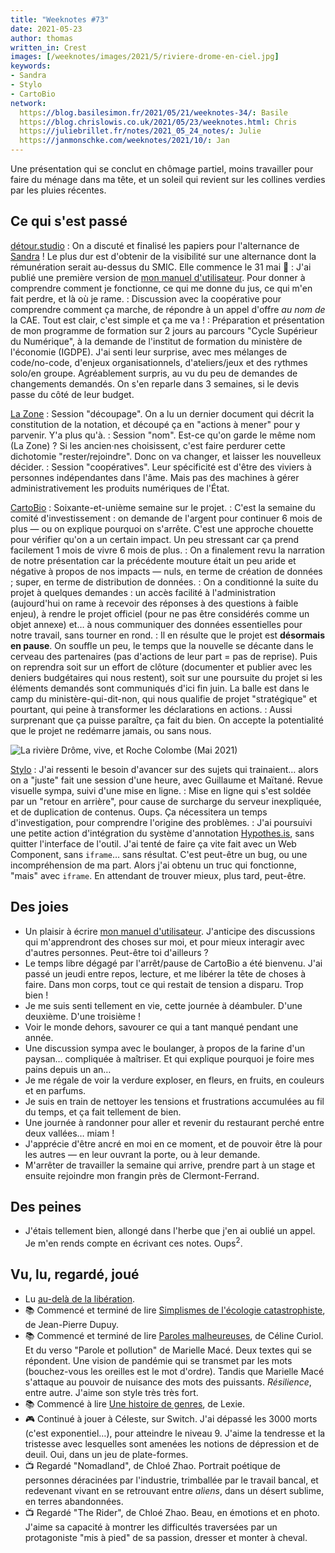 ```yaml
---
title: "Weeknotes #73"
date: 2021-05-23
author: thomas
written_in: Crest
images: [/weeknotes/images/2021/5/riviere-drome-en-ciel.jpg]
keywords:
- Sandra
- Stylo
- CartoBio
network:
  https://blog.basilesimon.fr/2021/05/21/weeknotes-34/: Basile
  https://blog.chrislowis.co.uk/2021/05/23/weeknotes.html: Chris
  https://juliebrillet.fr/notes/2021_05_24_notes/: Julie
  https://janmonschke.com/weeknotes/2021/10/: Jan
---
```


Une présentation qui se conclut en chômage partiel, moins travailler pour faire du ménage dans ma tête, et un soleil qui revient sur les collines verdies par les pluies récentes.

<!--more-->

## Ce qui s'est passé

[détour.studio]
: On a discuté et finalisé les papiers pour l'alternance de [Sandra] ! Le plus dur est d'obtenir de la visibilité sur une alternance dont la rémunération serait au-dessus du SMIC. Elle commence le 31 mai 🙌
: J'ai publié une première version de [mon manuel d'utilisateur](/manuel/#readout). Pour donner à comprendre comment je fonctionne, ce qui me donne du jus, ce qui m'en fait perdre, et là où je rame.
: Discussion avec la coopérative pour comprendre comment ça marche, de répondre à un appel d'offre _au nom de_ la CAE. Tout est clair, c'est simple et ça me va !
: Préparation et présentation de mon programme de formation sur 2 jours au parcours "Cycle Supérieur du Numérique", à la demande de l'institut de formation du ministère de l'économie (IGDPE). J'ai senti leur surprise, avec mes mélanges de code/no-code, d'enjeux organisationnels, d'ateliers/jeux et des rythmes solo/en groupe. Agréablement surpris, au vu du peu de demandes de changements demandés. On s'en reparle dans 3 semaines, si le devis passe du côté de leur budget.

[La Zone]
: Session "découpage". On a lu un dernier document qui décrit la constitution de la notation, et découpé ça en "actions à mener" pour y parvenir. Y'a plus qu'à.
: Session "nom". Est-ce qu'on garde le même nom (La Zone) ? Si les ancien·nes choisissent, c'est faire perdurer cette dichotomie "rester/rejoindre". Donc on va changer, et laisser les nouvelleux décider.
: Session "coopératives". Leur spécificité est d'être des viviers à personnes indépendantes dans l'âme. Mais pas des machines à gérer administrativement les produits numériques de l'État.

[CartoBio]
: Soixante-et-unième semaine sur le projet.
: C'est la semaine du comité d'investissement : on demande de l'argent pour continuer 6 mois de plus — ou on explique pourquoi on s'arrête. C'est une approche chouette pour vérifier qu'on a un certain impact. Un peu stressant car ça prend facilement 1 mois de vivre 6 mois de plus.
: On a finalement revu la narration de notre présentation car la précédente mouture était un peu aride et négative à propos de nos impacts — nuls, en terme de création de données ; super, en terme de distribution de données.
: On a conditionné la suite du projet à quelques demandes : un accès facilité à l'administration (aujourd'hui on rame à recevoir des réponses à des questions à faible enjeu), à rendre le projet officiel (pour ne pas être considérés comme un objet annexe) et… à nous communiquer des données essentielles pour notre travail, sans tourner en rond.
: Il en résulte que le projet est **désormais en pause**. On souffle un peu, le temps que la nouvelle se décante dans le cerveau des partenaires (pas d'actions de leur part = pas de reprise). Puis on reprendra soit sur un effort de clôture (documenter et publier avec les deniers budgétaires qui nous restent), soit sur une poursuite du projet si les éléments demandés sont communiqués d'ici fin juin. La balle est dans le camp du ministère-qui-dit-non, qui nous qualifie de projet "stratégique" et pourtant, qui peine à transformer les déclarations en actions.
: Aussi surprenant que ça puisse paraître, ça fait du bien. On accepte la potentialité que le projet ne redémarre jamais, ou sans nous.

![](/weeknotes/images/2021/5/riviere-drome-en-ciel.jpg "La rivière Drôme, vive, et Roche Colombe (Mai 2021)")

[Stylo]
: J'ai ressenti le besoin d'avancer sur des sujets qui trainaient… alors on a "juste" fait une session d'une heure, avec Guillaume et Maïtané. Revue visuelle sympa, suivi d'une mise en ligne.
: Mise en ligne qui s'est soldée par un "retour en arrière", pour cause de surcharge du serveur inexpliquée, et de duplication de contenus. Oups. Ça nécessitera un temps d'investigation, pour comprendre l'origine des problèmes.
: J'ai poursuivi une petite action d'intégration du système d'annotation [Hypothes.is](https://hypothes.is), sans quitter l'interface de l'outil. J'ai tenté de faire ça vite fait avec un Web Component, sans `iframe`… sans résultat. C'est peut-être un bug, ou une incompréhension de ma part. Alors j'ai obtenu un truc qui fonctionne, "mais" avec `iframe`. En attendant de trouver mieux, plus tard, peut-être.

## Des joies

- Un plaisir à écrire [mon manuel d'utilisateur](/manuel/#readout). J'anticipe des discussions qui m'apprendront des choses sur moi, et pour mieux interagir avec d'autres personnes. Peut-être toi d'ailleurs ?
- Le temps libre dégagé par l'arrêt/pause de CartoBio a été bienvenu. J'ai passé un jeudi entre repos, lecture, et me libérer la tête de choses à faire. Dans mon corps, tout ce qui restait de tension a disparu. Trop bien !
- Je me suis senti tellement en vie, cette journée à déambuler. D'une deuxième. D'une troisième !
- Voir le monde dehors, savourer ce qui a tant manqué pendant une année.
- Une discussion sympa avec le boulanger, à propos de la farine d'un paysan… compliquée à maîtriser. Et qui explique pourquoi je foire mes pains depuis un an…
- Je me régale de voir la verdure exploser, en fleurs, en fruits, en couleurs et en parfums.
- Je suis en train de nettoyer les tensions et frustrations accumulées au fil du temps, et ça fait tellement de bien.
- Une journée à randonner pour aller et revenir du restaurant perché entre deux vallées… miam !
- J'apprécie d'être ancré en moi en ce moment, et de pouvoir être là pour les autres — en leur ouvrant la porte, ou à leur demande.
- M'arrêter de travailler la semaine qui arrive, prendre part à un stage et ensuite rejoindre mon frangin près de Clermont-Ferrand.

## Des peines

- J'étais tellement bien, allongé dans l'herbe que j'en ai oublié un appel. Je m'en rends compte en écrivant ces notes. Oups<sup>2</sup>.

## Vu, lu, regardé, joué

- Lu [au-delà de la libération](https://lexperiencedudesordre.com/2021/05/20/au-dela-de-la-liberation/).
- 📚 Commencé et terminé de lire [Simplismes de l'écologie catastrophiste](https://aoc.media/livres/jean-pierre-dupuy-simplismes-de-lecologie-catastrophistecontre-les-collapsologues-et-les-optimistes-beats-reaffirmer-le-catastrophisme-eclaire/), de Jean-Pierre Dupuy.
- 📚 Commencé et terminé de lire [Paroles malheureuses](https://aoc.media/livres/celine-curiol-paroles-malheureusesmarielle-mace-parole-et-pollution/), de Céline Curiol. Et du verso "Parole et pollution" de Marielle Macé. Deux textes qui se répondent. Une vision de pandémie qui se transmet par les mots (bouchez-vous les oreilles est le mot d'ordre). Tandis que Marielle Macé s'attaque au pouvoir de nuisance des mots des puissants. _Résilience_, entre autre. J'aime son style très très fort.
- 📚 Commencé à lire [Une histoire de genres](https://m.marabout.com/une-histoire-de-genres-9782501149679), de Lexie.
- 🎮 Continué à jouer à Céleste, sur Switch. J'ai dépassé les 3000 morts (c'est exponentiel…), pour atteindre le niveau 9. J'aime la tendresse et la tristesse avec lesquelles sont amenées les notions de dépression et de deuil. Oui, dans un jeu de plate-formes.
- 📺 Regardé "Nomadland", de Chloé Zhao. Portrait poétique de personnes déracinées par l'industrie, trimballée par le travail bancal, et redevenant vivant en se retrouvant entre _aliens_, dans un désert sublime, en terres abandonnées.
- 📺 Regardé "The Rider", de Chloé Zhao. Beau, en émotions et en photo. J'aime sa capacité à montrer les difficultés traversées par un protagoniste "mis à pied" de sa passion, dresser et monter à cheval.

[détour.studio]: /
[Stylo]: https://github.com/EcrituresNumeriques/stylo
[CartoBio]: https://cartobio.org/
[La Zone]: http://la.zone
[YesWiki]: https://yeswiki.net
[DataGalaxy]: https://www.datagalaxy.com/
[Classes à 12]: https://beta.gouv.fr/startups/classes12.html

[Noémie]: https://noemiegirard.co
[Sandra]: https://sandrakpodar.net/
[Juliette]: https://twitter.com/ju_net01
[Sofia]: https://twitter.com/sofiaboulaarab
[Guillaume]: https://www.yuzutech.fr/
[Antoine]: https://www.quaternum.net/
[Yannick]: https://elsif.fr/
[Basile]: https://basilesimon.fr/
[Maïtané]: https://maiwann.net/
[Laurent]: https://cocotier.xyz/
